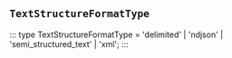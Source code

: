 ## `TextStructureFormatType`
:::
type TextStructureFormatType = 'delimited' | 'ndjson' | 'semi_structured_text' | 'xml';
:::
